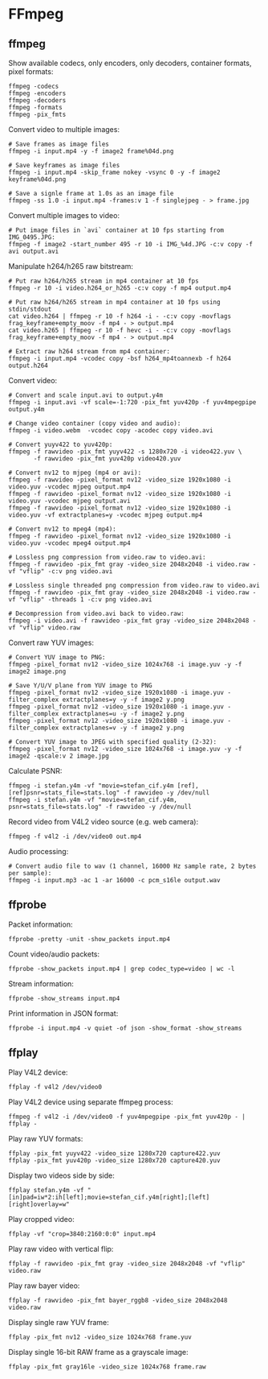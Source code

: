 # FFmpeg

## ffmpeg

Show available codecs, only encoders, only decoders, container formats, pixel formats:
```shell
ffmpeg -codecs
ffmpeg -encoders
ffmpeg -decoders
ffmpeg -formats
ffmpeg -pix_fmts
```

Convert video to multiple images:
```shell
# Save frames as image files
ffmpeg -i input.mp4 -y -f image2 frame%04d.png

# Save keyframes as image files
ffmpeg -i input.mp4 -skip_frame nokey -vsync 0 -y -f image2 keyframe%04d.png

# Save a signle frame at 1.0s as an image file
ffmpeg -ss 1.0 -i input.mp4 -frames:v 1 -f singlejpeg - > frame.jpg
```

Convert multiple images to video:
```shell
# Put image files in `avi` container at 10 fps starting from IMG_0495.JPG:
ffmpeg -f image2 -start_number 495 -r 10 -i IMG_%4d.JPG -c:v copy -f avi output.avi
```

Manipulate h264/h265 raw bitstream:
```shell
# Put raw h264/h265 stream in mp4 container at 10 fps
ffmpeg -r 10 -i video.h264_or_h265 -c:v copy -f mp4 output.mp4

# Put raw h264/h265 stream in mp4 container at 10 fps using stdin/stdout
cat video.h264 | ffmpeg -r 10 -f h264 -i - -c:v copy -movflags frag_keyframe+empty_moov -f mp4 - > output.mp4
cat video.h265 | ffmpeg -r 10 -f hevc -i - -c:v copy -movflags frag_keyframe+empty_moov -f mp4 - > output.mp4

# Extract raw h264 stream from mp4 container:
ffmpeg -i input.mp4 -vcodec copy -bsf h264_mp4toannexb -f h264 output.h264
```

Convert video:
```shell
# Convert and scale input.avi to output.y4m
ffmpeg -i input.avi -vf scale=-1:720 -pix_fmt yuv420p -f yuv4mpegpipe output.y4m

# Change video container (copy video and audio):
ffmpeg -i video.webm  -vcodec copy -acodec copy video.avi

# Convert yuyv422 to yuv420p:
ffmpeg -f rawvideo -pix_fmt yuyv422 -s 1280x720 -i video422.yuv \
       -f rawvideo -pix_fmt yuv420p video420.yuv

# Convert nv12 to mjpeg (mp4 or avi):
ffmpeg -f rawvideo -pixel_format nv12 -video_size 1920x1080 -i video.yuv -vcodec mjpeg output.mp4
ffmpeg -f rawvideo -pixel_format nv12 -video_size 1920x1080 -i video.yuv -vcodec mjpeg output.avi
ffmpeg -f rawvideo -pixel_format nv12 -video_size 1920x1080 -i video.yuv -vf extractplanes=y -vcodec mjpeg output.mp4

# Convert nv12 to mpeg4 (mp4):
ffmpeg -f rawvideo -pixel_format nv12 -video_size 1920x1080 -i video.yuv -vcodec mpeg4 output.mp4

# Lossless png compression from video.raw to video.avi:
ffmpeg -f rawvideo -pix_fmt gray -video_size 2048x2048 -i video.raw -vf "vflip" -c:v png video.avi  

# Lossless single threaded png compression from video.raw to video.avi
ffmpeg -f rawvideo -pix_fmt gray -video_size 2048x2048 -i video.raw -vf "vflip" -threads 1 -c:v png video.avi  

# Decompression from video.avi back to video.raw:
ffmpeg -i video.avi -f rawvideo -pix_fmt gray -video_size 2048x2048 -vf "vflip" video.raw
```
 
Convert raw YUV images:
```shell
# Convert YUV image to PNG:
ffmpeg -pixel_format nv12 -video_size 1024x768 -i image.yuv -y -f image2 image.png

# Save Y/U/V plane from YUV image to PNG
ffmpeg -pixel_format nv12 -video_size 1920x1080 -i image.yuv -filter_complex extractplanes=y -y -f image2 y.png
ffmpeg -pixel_format nv12 -video_size 1920x1080 -i image.yuv -filter_complex extractplanes=u -y -f image2 y.png
ffmpeg -pixel_format nv12 -video_size 1920x1080 -i image.yuv -filter_complex extractplanes=v -y -f image2 y.png

# Convert YUV image to JPEG with specified quality (2-32):
ffmpeg -pixel_format nv12 -video_size 1024x768 -i image.yuv -y -f image2 -qscale:v 2 image.jpg
```

Calculate PSNR:
```shell
ffmpeg -i stefan.y4m -vf "movie=stefan_cif.y4m [ref], [ref]psnr=stats_file=stats.log" -f rawvideo -y /dev/null
ffmpeg -i stefan.y4m -vf "movie=stefan_cif.y4m, psnr=stats_file=stats.log" -f rawvideo -y /dev/null
```

Record video from V4L2 video source (e.g. web camera):
```shell
ffmpeg -f v4l2 -i /dev/video0 out.mp4
```

Audio processing:
```shell
# Convert audio file to wav (1 channel, 16000 Hz sample rate, 2 bytes per sample):
ffmpeg -i input.mp3 -ac 1 -ar 16000 -c pcm_s16le output.wav
```

## ffprobe

Packet information:
```shell
ffprobe -pretty -unit -show_packets input.mp4
```

Count video/audio packets:
```shell
ffprobe -show_packets input.mp4 | grep codec_type=video | wc -l
```

Stream information:
```shell
ffprobe -show_streams input.mp4
```

Print information in JSON format:
```shell
ffprobe -i input.mp4 -v quiet -of json -show_format -show_streams
```

## ffplay

Play V4L2 device:
```shell
ffplay -f v4l2 /dev/video0
```

Play V4L2 device using separate ffmpeg process:
```shell
ffmpeg -f v4l2 -i /dev/video0 -f yuv4mpegpipe -pix_fmt yuv420p - | ffplay -
```

Play raw YUV formats:
```shell
ffplay -pix_fmt yuyv422 -video_size 1280x720 capture422.yuv
ffplay -pix_fmt yuv420p -video_size 1280x720 capture420.yuv
```

Display two videos side by side:
```shell
ffplay stefan.y4m -vf "[in]pad=iw*2:ih[left];movie=stefan_cif.y4m[right];[left][right]overlay=w"
```

Play cropped video:
```shell
ffplay -vf "crop=3840:2160:0:0" input.mp4
```
    
Play raw video with vertical flip:
```shell
ffplay -f rawvideo -pix_fmt gray -video_size 2048x2048 -vf "vflip" video.raw
```
    
Play raw bayer video:
```shell
ffplay -f rawvideo -pix_fmt bayer_rggb8 -video_size 2048x2048  video.raw
```

Display single raw YUV frame:
```shell
ffplay -pix_fmt nv12 -video_size 1024x768 frame.yuv
```

Display single 16-bit RAW frame as a grayscale image:
```shell
ffplay -pix_fmt gray16le -video_size 1024x768 frame.raw
```
